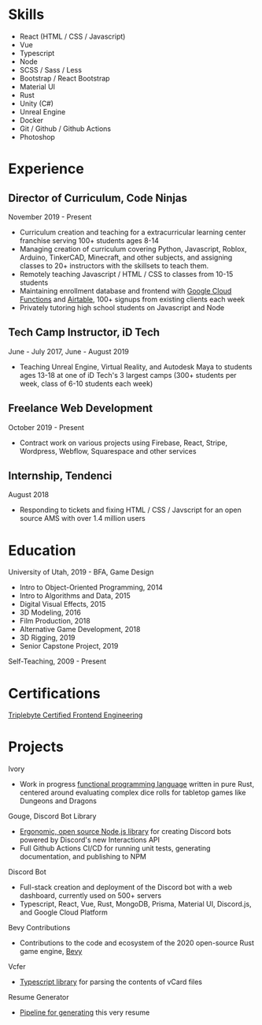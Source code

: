 # Skills

- React (HTML / CSS / Javascript)
- Vue
- Typescript
- Node
- SCSS / Sass / Less
- Bootstrap / React Bootstrap
- Material UI
- Rust
- Unity (C#)
- Unreal Engine
- Docker
- Git / Github / Github Actions
- Photoshop

# Experience

<div class="two-columns" id="jobs">

<div>

## Director of Curriculum, Code Ninjas

November 2019 - Present

- Curriculum creation and teaching for a extracurricular learning center franchise serving 100+ students ages 8-14
- Managing creation of curriculum covering Python, Javascript, Roblox, Arduino, TinkerCAD, Minecraft, and other subjects, and assigning classes to 20+ instructors with the skillsets to teach them.
- Remotely teaching Javascript / HTML / CSS to classes from 10-15 students
- Maintaining enrollment database and frontend with [Google Cloud Functions](https://cloud.google.com/functions) and [Airtable](https://airtable.com/), 100+ signups from existing clients each week
- Privately tutoring high school students on Javascript and Node

</div>

<div>

## Tech Camp Instructor, iD Tech

June - July 2017, June - August 2019

- Teaching Unreal Engine, Virtual Reality, and Autodesk Maya to students ages 13-18 at one of iD Tech's 3 largest camps (300+ students per week, class of 6-10 students each week)

</div>

<div>

## Freelance Web Development

October 2019 - Present

- Contract work on various projects using Firebase, React, Stripe, Wordpress, Webflow, Squarespace and other services

</div>

<div>

## Internship, Tendenci

August 2018

- Responding to tickets and fixing HTML / CSS / Javscript for an open source AMS with over 1.4 million users

</div>

</div>

<div class="two-columns">

<div>

# Education

University of Utah, 2019 - BFA, Game Design

- Intro to Object-Oriented Programming, 2014
- Intro to Algorithms and Data, 2015
- Digital Visual Effects, 2015
- 3D Modeling, 2016
- Film Production, 2018
- Alternative Game Development, 2018
- 3D Rigging, 2019
- Senior Capstone Project, 2019

Self-Teaching, 2009 - Present

# Certifications

[Triplebyte Certified Frontend Engineering](https://triplebyte.com/certificate/XeScOdO)

</div>

<div>

# Projects

Ivory

- Work in progress [functional programming language](https://github.com/mcpar-land/ivory) written in pure Rust, centered around evaluating complex dice rolls for tabletop games like Dungeons and Dragons

Gouge, Discord Bot Library

- [Ergonomic, open source Node.js library](https://github.com/mcpar-land/gouge) for creating Discord bots powered by Discord's new Interactions API
- Full Github Actions CI/CD for running unit tests, generating documentation, and publishing to NPM

Discord Bot

- Full-stack creation and deployment of the Discord bot with a web dashboard, currently used on 500+ servers
- Typescript, React, Vue, Rust, MongoDB, Prisma, Material UI, Discord.js, and Google Cloud Platform

Bevy Contributions

- Contributions to the code and ecosystem of the 2020 open-source Rust game engine, [Bevy](https://bevyengine.org/)

Vcfer

- [Typescript library](https://github.com/mcpar-land/vcfer) for parsing the contents of vCard files

Resume Generator

- [Pipeline for generating](https://github.com/mcpar-land/resume-gen) this very resume

</div>

</div>
